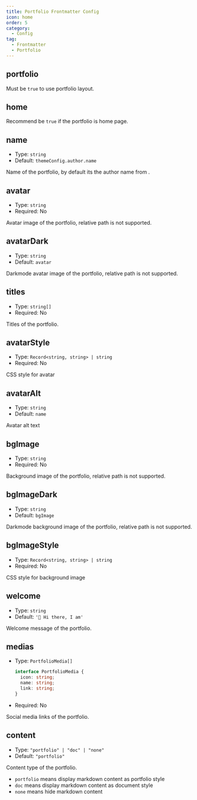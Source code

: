 ```yaml
---
title: Portfolio Frontmatter Config
icon: home
order: 5
category:
  - Config
tag:
  - Frontmatter
  - Portfolio
---
```


## portfolio

Must be `true` to use portfolio layout.

## home

Recommend be `true` if the portfolio is home page.

## name

- Type: `string`
- Default: `themeConfig.author.name`

Name of the portfolio, by default its the author name from .

## avatar

- Type: `string`
- Required: No

Avatar image of the portfolio, relative path is not supported.

## avatarDark

- Type: `string`
- Default: `avatar`

Darkmode avatar image of the portfolio, relative path is not supported.

## titles

- Type: `string[]`
- Required: No

Titles of the portfolio.

## avatarStyle

- Type: `Record<string, string> | string`
- Required: No

CSS style for avatar

## avatarAlt

- Type: `string`
- Default: `name`

Avatar alt text

## bgImage

- Type: `string`
- Required: No

Background image of the portfolio, relative path is not supported.

## bgImageDark

- Type: `string`
- Default: `bgImage`

Darkmode background image of the portfolio, relative path is not supported.

## bgImageStyle

- Type: `Record<string, string> | string`
- Required: No

CSS style for background image

## welcome

- Type: `string`
- Default: `'👋 Hi there, I am'`

Welcome message of the portfolio.

## medias

- Type: `PortfolioMedia[]`

  ```ts
  interface PortfolioMedia {
    icon: string;
    name: string;
    link: string;
  }
  ```

- Required: No

Social media links of the portfolio.

## content

- Type: `"portfolio" | "doc" | "none"`
- Default: `"portfolio"`

Content type of the portfolio.

- `portfolio` means display markdown content as portfolio style
- `doc` means display markdown content as document style
- `none` means hide markdown content
